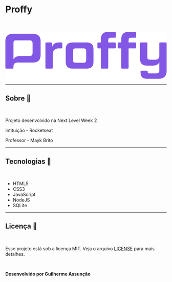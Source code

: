# Proffy

<br>
<br>

<div align="center">
  <img src="public/images/logo-purple.svg" alt="Proffy">
</div>

---

## Sobre :bookmark_tabs:

<br>

Projeto desenvolvido na Next Level Week 2

Intituição - Rocketseat

Professor - Mayk Brito

---

## Tecnologias :hammer:

<br>

- HTML5
- CSS3
- JavaScript
- NodeJS
- SQLite

---

## Licença :green_book:

<br>

Esse projeto está sob a licença MIT. Veja o arquivo [LICENSE](LICENSE) para mais detalhes.

<br>

**Desenvolvido por Guilherme Assunção**